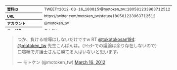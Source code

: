<table style="font-size: 9pt; width: 610px; margin-bottom: 20px; height: 80px;">
<tbody>
    <tr>
        <th align=left>資料ID</th>
        <td align=left>TWEET::2012-03-16_180815:@motoken_tw::180581233963712512</td>
    </tr>
    <tr>
        <th align=left>URL</th>
        <td align=left>https://twitter.com/motoken_tw/status/180581233963712512</td>
    </tr>
    <tr>
        <th align=left>アカウント</th>
        <td align=left>@motoken_tw</td>
    </tr>
    <tr>
        <th align=left>ユーザ名</th>
        <td align=left>モトケン</td>
    </tr>
    <tr>
        <th align=left>ツイートの記録日時</th>
        <td align=left>created_at 2022-08-24_1453</td>
    </tr>
</tbody>
</table>
<blockquote class="twitter-tweet" data-width="450"  data-lang="ja"><p lang="ja" dir="ltr">つか、負ける喧嘩はしないだけですw RT <a href="https://twitter.com/tokotokosan194?ref_src=twsrc%5Etfw">@tokotokosan194</a>: <a href="https://twitter.com/motoken_tw?ref_src=twsrc%5Etfw">@motoken_tw</a> 先生こんばんは。(ﾂｲｯﾀｰでの議論は余り存在しないので)口喧嘩で弁護士さんに勝てる人はいないと思います。</p>&mdash; モトケン (@motoken_tw) <a href="https://twitter.com/motoken_tw/status/180581233963712512?ref_src=twsrc%5Etfw">March 16, 2012</a></blockquote>
<script async src="https://platform.twitter.com/widgets.js" charset="utf-8"></script>


